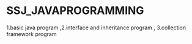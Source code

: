 # SSJ_JAVAPROGRAMMING
1.basic java program ,2.interface and inheritance program , 3.collection framework program
